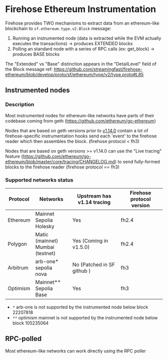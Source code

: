 # Firehose Ethereum Instrumentation

Firehose provides TWO mechanisms to extract data from an ethereum-like blockchain to `sf.ethereum.type.v2.Block` message:

1. Running an instrumented node (data is extracted while the EVM actually executes the transactions) -> produces EXTENDED blocks
2. Polling an standard node with a series of RPC calls (ex: get_block) -> produces BASE blocks

The "Extended" vs "Base" distinction appears in the "DetailLevel" field of the Block message 
  ref: https://github.com/streamingfast/firehose-ethereum/blob/develop/proto/sf/ethereum/type/v2/type.proto#L85

## Instrumented nodes

### Description 

Most instrumented nodes for ethereum-like networks have parts of their codebase coming from geth (https://github.com/ethereum/go-ethereum)

Nodes that are based on geth versions prior to [v1.14.0](https://github.com/ethereum/go-ethereum/releases/tag/v1.14.0) contain a lot of firehose-specific instrumentation hooks send each 'event' to the firehose reader which then assembles the block. (firehose protocol < fh3)

Nodes that are based on geth versions >= v1.14.0 can use the "Live tracing" feature (https://github.com/ethereum/go-ethereum/blob/master/core/tracing/CHANGELOG.md) to send fully-formed blocks to the firehose reader (firehose protocol == fh3)

### Supported networks status

| Protocol | Networks                             | Upstream has v1.14 tracing | Firehose protocol version |
| -------- | ------------------------------------ | -------------------------- | ------------------------- |
| Ethereum | Mainnet<br>Sepolia<br>Holesky        | Yes                        | fh2.4                     |
| Polygon  | Matic (mainnet)<br>Mumbai (testnet)  | Yes (Coming in v1.5.0)     | fh2.4                     | 
| Arbitrum | arb-one*<br>sepolia<br>nova          | No (Patched in SF github ) | fh3                       |
| Optimism | Mainnet**<br>Sepolia<br>Base         | Yes                        | fh3                       |

 * `*` arb-one is not supported by the instrumented node below block 22207818
 * `**` optimism mainnet is not supported by the instrumented node below block 105235064

## RPC-polled

Most ethereum-like networks can work directly using the RPC poller
